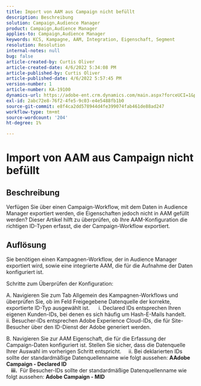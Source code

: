 ```yaml
---
title: Import von AAM aus Campaign nicht befüllt
description: Beschreibung
solution: Campaign,Audience Manager
product: Campaign,Audience Manager
applies-to: Campaign,Audience Manager
keywords: KCS, Kampagne, AAM, Integration, Eigenschaft, Segment
resolution: Resolution
internal-notes: null
bug: false
article-created-by: Curtis Oliver
article-created-date: 4/6/2022 5:34:08 PM
article-published-by: Curtis Oliver
article-published-date: 4/6/2022 5:57:45 PM
version-number: 1
article-number: KA-19100
dynamics-url: https://adobe-ent.crm.dynamics.com/main.aspx?forceUCI=1&pagetype=entityrecord&etn=knowledgearticle&id=2a0736be-cfb5-ec11-983f-000d3a5d0cd2
exl-id: 2abc72e8-76f2-4fe5-9c03-e4e5488fb1b0
source-git-commit: e8f4ca2dd578944d4fe399074fab461de88ad247
workflow-type: tm+mt
source-wordcount: '204'
ht-degree: 1%

---
```


# Import von AAM aus Campaign nicht befüllt

## Beschreibung

Verfügen Sie über einen Campaign-Workflow, mit dem Daten in Audience Manager exportiert werden, die Eigenschaften jedoch nicht in AAM gefüllt werden? Dieser Artikel hilft zu überprüfen, ob Ihre AAM-Konfiguration die richtigen ID-Typen erfasst, die der Campaign-Workflow exportiert. 

## Auflösung


Sie benötigen einen Kampagnen-Workflow, der in Audience Manager exportiert wird, sowie eine integrierte AAM, die für die Aufnahme der Daten konfiguriert ist. 

Schritte zum Überprüfen der Konfiguration:

A. Navigieren Sie zum Tab Allgemein des Kampagnen-Workflows und überprüfen Sie, ob im Feld Freigegebene Datenquelle der korrekte, exportierte ID-Typ ausgewählt ist.
     i. Declared IDs entsprechen Ihren eigenen Kunden-IDs, bei denen es sich häufig um Hash-E-Mails handelt.
    ii. Besucher-IDs entsprechen Adobe Experience Cloud-IDs, die für Site-Besucher über den ID-Dienst der Adobe generiert werden.

B. Navigieren Sie zur AAM Eigenschaft, die für die Erfassung der Campaign-Daten konfiguriert ist. Stellen Sie sicher, dass die Datenquelle Ihrer Auswahl im vorherigen Schritt entspricht.
    ii. Bei deklarierten IDs sollte der standardmäßige Datenquellenname wie folgt aussehen: <b>A</b><b>Adobe Campaign - Declared ID
<br>    iii. </b> Für Besucher-IDs sollte der standardmäßige Datenquellenname wie folgt aussehen: <b>Adobe Campaign - MID</b>

